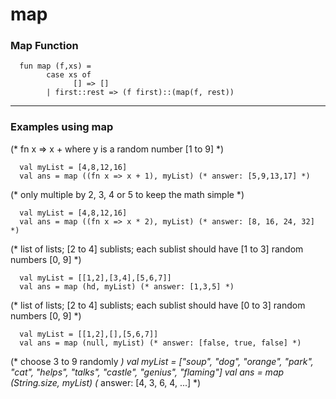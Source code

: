 # map

### Map Function
      fun map (f,xs) =
            case xs of
                  [] => []
            | first::rest => (f first)::(map(f, rest))

---

### Examples using map
(* fn x => x + <y> where y is a random number [1 to 9] *)

      val myList = [4,8,12,16]
      val ans = map ((fn x => x + 1), myList) (* answer: [5,9,13,17] *)

(* only multiple by 2, 3, 4 or 5 to keep the math simple *)

      val myList = [4,8,12,16]
      val ans = map ((fn x => x * 2), myList) (* answer: [8, 16, 24, 32] *)

(* list of lists; [2 to 4] sublists; each sublist should have [1 to 3] random numbers [0, 9] *)

      val myList = [[1,2],[3,4],[5,6,7]]
      val ans = map (hd, myList) (* answer: [1,3,5] *)

(* list of lists; [2 to 4] sublists; each sublist should have [0 to 3] random numbers [0, 9] *)

      val myList = [[1,2],[],[5,6,7]]
      val ans = map (null, myList) (* answer: [false, true, false] *)
      
(* choose 3 to 9 randomly *)
      val myList = ["soup", "dog", "orange", "park", "cat", "helps", "talks", "castle", "genius", "flaming"]
      val ans = map (String.size, myList)  (* answer: [4, 3, 6, 4, ...] *)
